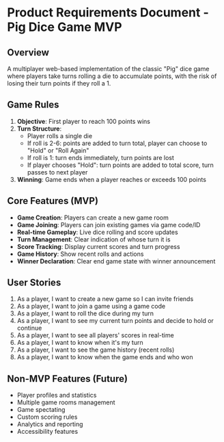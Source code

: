 # Product Requirements Document - Pig Dice Game MVP

## Overview
A multiplayer web-based implementation of the classic "Pig" dice game where players take turns rolling a die to accumulate points, with the risk of losing their turn points if they roll a 1.

## Game Rules
1. **Objective**: First player to reach 100 points wins
2. **Turn Structure**: 
   - Player rolls a single die
   - If roll is 2-6: points are added to turn total, player can choose to "Hold" or "Roll Again"
   - If roll is 1: turn ends immediately, turn points are lost
   - If player chooses "Hold": turn points are added to total score, turn passes to next player
3. **Winning**: Game ends when a player reaches or exceeds 100 points

## Core Features (MVP)
- **Game Creation**: Players can create a new game room
- **Game Joining**: Players can join existing games via game code/ID
- **Real-time Gameplay**: Live dice rolling and score updates
- **Turn Management**: Clear indication of whose turn it is
- **Score Tracking**: Display current scores and turn progress
- **Game History**: Show recent rolls and actions
- **Winner Declaration**: Clear end game state with winner announcement

## User Stories
1. As a player, I want to create a new game so I can invite friends
2. As a player, I want to join a game using a game code
3. As a player, I want to roll the dice during my turn
4. As a player, I want to see my current turn points and decide to hold or continue
5. As a player, I want to see all players' scores in real-time
6. As a player, I want to know when it's my turn
7. As a player, I want to see the game history (recent rolls)
8. As a player, I want to know when the game ends and who won

## Non-MVP Features (Future)
- Player profiles and statistics
- Multiple game rooms management
- Game spectating
- Custom scoring rules
- Analytics and reporting
- Accessibility features 